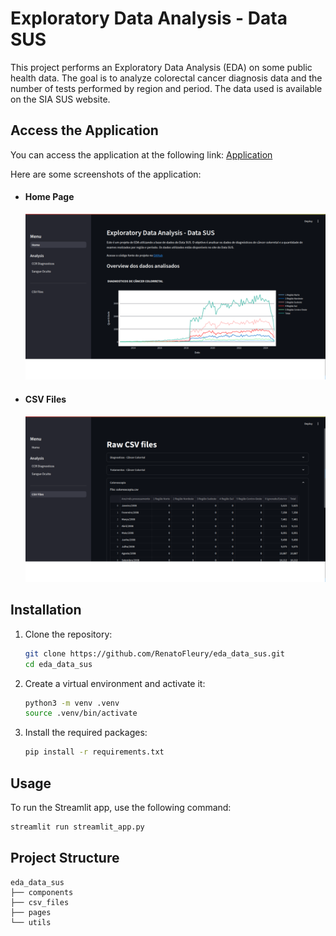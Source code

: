 # Exploratory Data Analysis - Data SUS

This project performs an Exploratory Data Analysis (EDA) on some public health data. The goal is to analyze colorectal cancer diagnosis data and the number of tests performed by region and period. The data used is available on the SIA SUS website.

## Access the Application

You can access the application at the following link:
[Application](https://edadatasus.streamlit.app/)

Here are some screenshots of the application:

* #### Home Page
  ![alt text](imgs/home_screenshot.png)
* #### CSV Files
  ![alt text](imgs/csv_files_screenshot.png)

## Installation

1. Clone the repository:
    ```bash
    git clone https://github.com/RenatoFleury/eda_data_sus.git
    cd eda_data_sus
    ```

2. Create a virtual environment and activate it:
    ```bash
    python3 -m venv .venv
    source .venv/bin/activate
    ```

3. Install the required packages:
    ```bash
    pip install -r requirements.txt
    ```

## Usage

To run the Streamlit app, use the following command:
```bash
streamlit run streamlit_app.py
```

## Project Structure
```
eda_data_sus
├── components
├── csv_files
├── pages
└── utils
```